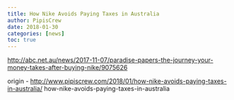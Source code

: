 ```yaml
---
title: How Nike Avoids Paying Taxes in Australia
author: PipisCrew
date: 2018-01-30
categories: [news]
toc: true
---
```


http://abc.net.au/news/2017-11-07/paradise-papers-the-journey-your-money-takes-after-buying-nike/9075626

origin - http://www.pipiscrew.com/2018/01/how-nike-avoids-paying-taxes-in-australia/ how-nike-avoids-paying-taxes-in-australia